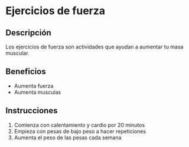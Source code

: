 # Ejercicios de fuerza

## Descripción 
Los ejercicios de fuerza son actividades que ayudan a aumentar tu masa muscular.

## Beneficios
- Aumenta fuerza 
- Aumenta musculas

## Instrucciones
1. Comienza con calentamiento y cardio por 20 minutos
2. Empieza con pesas de bajo peso a hacer repeticiones
3. Aumenta el peso de las pesas cada semana


